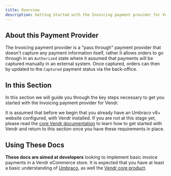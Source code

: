 ```yaml
---
title: Overview
description: Getting Started with the Invoicing payment provider for Vendr, the eCommerce solution for Umbraco v8+
---
```


## About this Payment Provider

The Invoicing payment provider is a "pass through" payment provider that doesn't capture any payment information itself, rather it allows orders to go through in an `Authorized` state where it assumed that payments will be captured manually in an external system. Once captured, orders can then by updated to the `Captured` payment status via the back-office.

## In this Section

In this section we will guide you through the key steps necessary to get you started with the Invoicing payment provider for Vendr.

It is assumed that before we begin that you already have an Umbraco v8+ website configured, with Vendr installed. If you are not at this stage yet, please read the [core Vendr documentation](../../../../../core/) to learn how to get started with Vendr and return to this section once you have these requirements in place.

## Using These Docs

**These docs are aimed at developers** looking to implement basic invoice payments in a Vendr eCommerce store. It is expected that you have at least a basic understanding of [Umbraco](https://umbraco.com), as well the [Vendr core product](../../../../core/).
